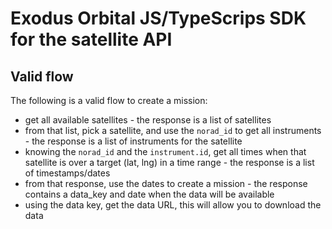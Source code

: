 # Exodus Orbital JS/TypeScrips SDK for the satellite API

## Valid flow
The following is a valid flow to create a mission:
- get all available satellites - the response is a list of satellites
- from that list, pick a satellite, and use the ```norad_id``` to get all instruments - the response is a list of instruments for the satellite
- knowing the ```norad_id``` and the ```instrument.id```, get all times when that satellite is over a target (lat, lng) in a time range - the response is a list of timestamps/dates
- from that response, use the dates to create a mission - the response contains a data_key and date when the data will be available
- using the data key, get the data URL, this will allow you to download the data